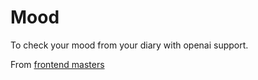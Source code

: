 # Mood

To check your mood from your diary with openai support.

From [frontend masters](https://frontendmasters.com/courses/fullstack-app-next-v3/)
